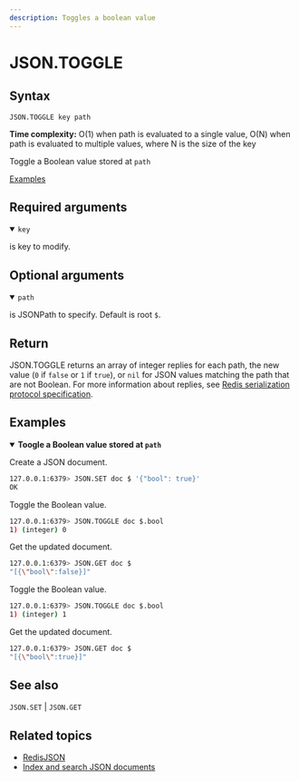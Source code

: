```yaml
---
description: Toggles a boolean value
---
```


# JSON.TOGGLE

## Syntax

    JSON.TOGGLE key path

**Time complexity:** O(1) when path is evaluated to a single value, O(N) when path is evaluated to multiple values, where N is the size of the key

Toggle a Boolean value stored at `path`

[Examples](#examples)

## Required arguments

<details open><summary><code>key</code></summary> 

is key to modify.
</details>

## Optional arguments

<details open><summary><code>path</code></summary> 

is JSONPath to specify. Default is root `$`. 

</details>

## Return

JSON.TOGGLE returns an array of integer replies for each path, the new value (`0` if `false` or `1` if `true`), or `nil` for JSON values matching the path that are not Boolean.
For more information about replies, see [Redis serialization protocol specification](https://redis.io/docs/reference/protocol-spec).

## Examples

<details open>
<summary><b>Toogle a Boolean value stored at <code>path</code></b></summary>

Create a JSON document.

``` bash
127.0.0.1:6379> JSON.SET doc $ '{"bool": true}'
OK
```

Toggle the Boolean value.

``` bash
127.0.0.1:6379> JSON.TOGGLE doc $.bool
1) (integer) 0
```

Get the updated document.

``` bash
127.0.0.1:6379> JSON.GET doc $
"[{\"bool\":false}]"
```

Toggle the Boolean value.

``` bash
127.0.0.1:6379> JSON.TOGGLE doc $.bool
1) (integer) 1
```

Get the updated document.

``` bash
127.0.0.1:6379> JSON.GET doc $
"[{\"bool\":true}]"
```
</details>

## See also

`JSON.SET` | `JSON.GET` 

## Related topics

* [RedisJSON](https://redis.io/docs/stack/json)
* [Index and search JSON documents](https://redis.io/docs/stack/search/indexing_json)

